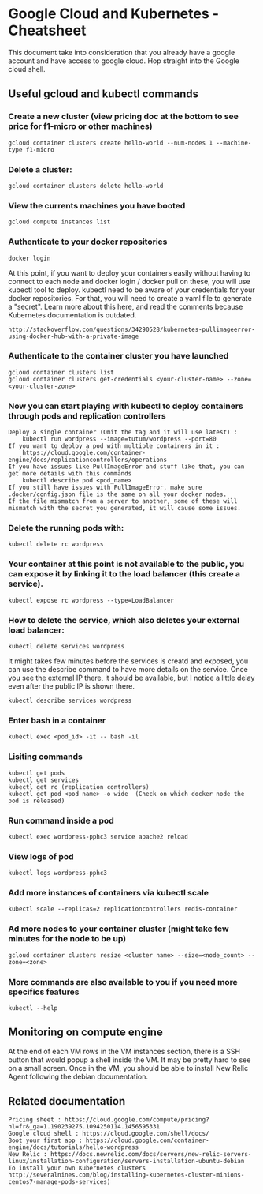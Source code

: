 # Google Cloud and Kubernetes - Cheatsheet

This document take into consideration that you already have a google account and have access to google cloud.
Hop straight into the Google cloud shell.

## Useful gcloud and kubectl commands

### Create a new cluster (view pricing doc at the bottom to see price for f1-micro or other machines)

    gcloud container clusters create hello-world --num-nodes 1 --machine-type f1-micro
    
### Delete a cluster:

    gcloud container clusters delete hello-world

### View the currents machines you have booted

    gcloud compute instances list
  
### Authenticate to your docker repositories
  
    docker login

At this point, if you want to deploy your containers easily without having to connect to each node and docker login / docker pull on these, you will use kubectl tool to deploy. kubectl need to be aware of your credentials for your docker repositories. For that, you will need to create a yaml file to generate a "secret". Learn more about this here, and read the comments because Kubernetes documentation is outdated.
    
    http://stackoverflow.com/questions/34290528/kubernetes-pullimageerror-using-docker-hub-with-a-private-image
    
### Authenticate to the container cluster you have launched

    gcloud container clusters list
    gcloud container clusters get-credentials <your-cluster-name> --zone=<your-cluster-zone>
    
### Now you can start playing with kubectl to deploy containers through pods and replication controllers
  
    Deploy a single container (Omit the tag and it will use latest) : 
        kubectl run wordpress --image=tutum/wordpress --port=80
    If you want to deploy a pod with multiple containers in it :
        https://cloud.google.com/container-engine/docs/replicationcontrollers/operations
    If you have issues like PullImageError and stuff like that, you can get more details with this commands
        kubectl describe pod <pod_name>
    If you still have issues with PullImageError, make sure .docker/config.json file is the same on all your docker nodes.
    If the file mismatch from a server to another, some of these will mismatch with the secret you generated, it will cause some issues.
  
  
### Delete the running pods with:

    kubectl delete rc wordpress
  
### Your container at this point is not available to the public, you can expose it by linking it to the load balancer (this create a service).

    kubectl expose rc wordpress --type=LoadBalancer
    
### How to delete the service, which also deletes your external load balancer:

    kubectl delete services wordpress
    
It might takes few minutes before the services is creatd and exposed, you can use the describe command to have more details on the service. Once you see the external IP there, it should be available, but I notice a little delay even after the public IP is shown there.

    kubectl describe services wordpress
    
### Enter bash in a container

    kubectl exec <pod_id> -it -- bash -il
    
### Lisiting commands

    kubectl get pods
    kubectl get services
    kubectl get rc (replication controllers)
    kubectl get pod <pod name> -o wide  (Check on which docker node the pod is released)

### Run command inside a pod
    
    kubectl exec wordpress-pphc3 service apache2 reload
 
### View logs of pod

    kubectl logs wordpress-pphc3
    
### Add more instances of containers via kubectl scale

    kubectl scale --replicas=2 replicationcontrollers redis-container

### Ad more nodes to your container cluster (might take few minutes for the node to be up)

    gcloud container clusters resize <cluster name> --size=<node_count> --zone=<zone>

### More commands are also available to you if you need more specifics features

    kubectl --help
    
## Monitoring on compute engine
At the end of each VM rows in the VM instances section, there is a SSH button that would popup a shell inside the VM. It may be pretty hard to see on a small screen. Once in the VM, you should be able to install New Relic Agent following the debian documentation.

  
## Related documentation

    Pricing sheet : https://cloud.google.com/compute/pricing?hl=fr&_ga=1.190239275.1094250114.1456595331
    Google cloud shell : https://cloud.google.com/shell/docs/
    Boot your first app : https://cloud.google.com/container-engine/docs/tutorials/hello-wordpress
    New Relic : https://docs.newrelic.com/docs/servers/new-relic-servers-linux/installation-configuration/servers-installation-ubuntu-debian
    To install your own Kubernetes clusters http://severalnines.com/blog/installing-kubernetes-cluster-minions-centos7-manage-pods-services)
